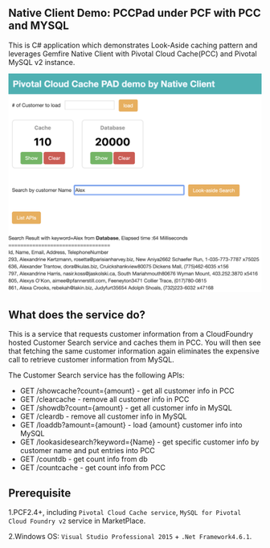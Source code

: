 ## Native Client Demo: PCCPad under PCF with PCC and MYSQL

This is C# application which demonstrates Look-Aside caching pattern and leverages Gemfire Native Client with Pivotal Cloud Cache(PCC) and Pivotal MySQL v2 instance.

![PCCPadDemo Image](https://github.com/GSSJacky/pccpad_nativeclient/blob/master/pccpaddemo.png "PCCPadDemo Image")

## What does the service do?
This is a service that requests customer information from a CloudFoundry hosted Customer Search service and caches them in PCC. You will then see that fetching the same customer information again eliminates the expensive call to retrieve customer information from MySQL.

The Customer Search service has the following APIs:

- GET /showcache?count={amount} - get all customer info in PCC
- GET /clearcache - remove all customer info in PCC
- GET /showdb?count={amount} - get all customer info in MySQL
- GET /cleardb - remove all customer info in MySQL
- GET /loaddb?amount={amount} - load {amount} customer info into MySQL
- GET /lookasidesearch?keyword={Name} - get specific customer info by customer name and put entries into PCC
- GET /countdb - get count info from db
- GET /countcache - get count info from PCC

## Prerequisite

1.PCF2.4+, including `Pivotal Cloud Cache service`, `MySQL for Pivotal Cloud Foundry v2` service in MarketPlace.

2.Windows OS:  `Visual Studio Professional 2015` + `.Net Framework4.6.1`.




